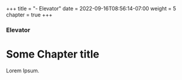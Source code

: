 +++
title = "- Elevator"
date = 2022-09-16T08:56:14-07:00
weight = 5
chapter = true
+++

### Elevator

# Some Chapter title

Lorem Ipsum.